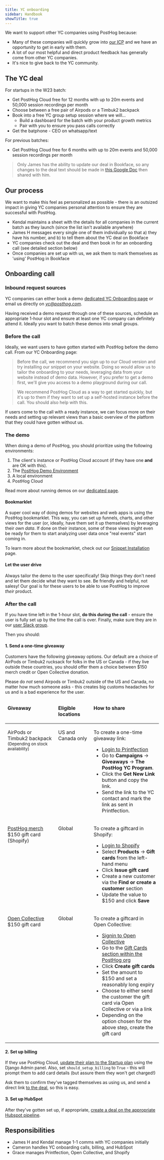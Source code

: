 ```yaml
---
title: YC onboarding
sidebar: Handbook
showTitle: true
---
```


We want to support other YC companies using PostHog because:

- Many of these companies will quickly grow into [our ICP](https://posthog.com/handbook/strategy/ideal-customer-persona) and we have an opportunity to get in early with them. 
- A lot of our most helpful and direct product feedback has generally come from other YC companies. 
- It's nice to give back to the YC community. 

## The YC deal

For startups in the W23 batch:

- Get PostHog Cloud free for 12 months with up to 20m events and 50,000 session recordings per month
- Choose between a free pair of Airpods or a Timbuk2 backpack
- Book into a free YC group setup session where we will…
  - Build a dashboard for the batch with your product growth metrics
  - Pair with you to ensure you pass calls correctly
- Get the batphone - CEO on whatsapp/text

For previous batches:

- Get PostHog Cloud free for 6 months with up to 20m events and 50,000 session recordings per month

> Only James has the ability to update our deal in Bookface, so any changes to the deal text should be made in [this Google Doc](https://docs.google.com/document/d/17MtngAx2DeVo3YyhPwwKRvakI54SJuNmHkPtFns2IVQ/edit) then shared with him. 

## Our process

We want to make this feel as personalized as possible - there is an outsized impact in giving YC companies personal attention to ensure they are successful with PostHog. 

- Kendal maintains a sheet with the details for all companies in the current batch as they launch (since the list isn't available anywhere)
- James H messages every single one of them individually so that a) they have his number, and b) to tell them about the YC deal on Bookface
- YC companies check out the deal and then book in for an onboarding call (see detailed section below)
- Once companies are set up with us, we ask them to mark themselves as 'using' PostHog in Bookface

## Onboarding call

### Inbound request sources

YC companies can either book a demo [dedicated YC Onboarding page](/yc-onboarding) or email us directly on _[yc@posthog.com](mailto:yc@posthog.com)_.

Having received a demo request through one of these sources, schedule an appropriate 1-hour slot and ensure at least one YC company can definitely attend it. Ideally you want to batch these demos into small groups. 

### Before the call

Ideally, we want users to have gotten started with PostHog before the demo call. From our YC Onboarding page:

> Before the call, we recommend you sign up to our Cloud version and try installing our snippet on your website. Doing so would allow us to tailor the onboarding to your needs, leveraging data from your website instead of demo data. However, if you prefer to get a demo first, we'll give you access to a demo playground during our call.

> We recommend PostHog Cloud as a way to get started quickly, but it's up to them if they want to set up a self-hosted instance before the call. You should also help with this.

If users come to the call with a ready instance, we can focus more on their needs and setting up relevant views than a basic overview of the platform that they could have gotten without us.

### The demo

When doing a demo of PostHog, you should prioritize using the following environments:

1. The client's instance or PostHog Cloud account (if they have one **and** are OK with this). 
2. The [PostHog Demo Environment](https://playground.posthog.com)
3. A local environment
4. PostHog Cloud 

Read more about running demos on our [dedicated page](/handbook/growth/sales/demos).

#### Bookmarklet

A super cool way of doing demos for websites and web apps is using the PostHog bookmarklet. This way, you can set up funnels, charts, and other views for the user (or, ideally, have them set it up themselves) by leveraging their *own data*. If done on their instance, some of these views might even be ready for them to start analyzing user data once "real events" start coming in.

To learn more about the bookmarklet, check out our [Snippet Installation](/docs/integrate/client/snippet-installation#get-started-with-no-code) page.

#### Let the user drive

Always tailor the demo to the user specifically! Skip things they don't need and let them decide what they want to see. Be friendly and helpful, not salesy! Our goal is for these users to be able to use PostHog to improve *their* product.

### After the call

If you have time left in the 1-hour slot, **do this during the call** - ensure the user is fully set up by the time the call is over. Finally, make sure they are in our [user Slack group](/slack). 

Then you should:


#### 1. Send a one-time giveaway

Customers have the following giveaway options. Our default are a choice of AirPods or Timbuk2 rucksack for folks in the US or Canada - if they live outside these countries, you should offer them a choice between $150 merch credit or Open Collective donation. 

Please do _not_ send Airpods or Timbuk2 outside of the US and Canada, no matter how much someone asks - this creates big customs headaches for us and is a bad experience for the user. 

<table>
<thead>
<tr>
<td width="150" valign="top">

**Giveaway**

</td>
<td width="100" valign="top">

**Eligible locations**

</td>
<td valign="top">

**How to share**

</td>
</tr>
</thead>
<tbody>

<!-- AirPods or Timbuk2 backpack via Printfection -->
<tr>
<td valign="top">

AirPods or Timbuk2 backpack
<small>(Depending on stock availability)</small>

</td>
<td valign="top">

US and Canada only

</td>
<td valign="top">

To create a one-time giveaway link:

- [Login to Printfection](https://app.printfection.com/account/secure_login.php)
- Go to **Campaigns** -> **Giveaways** -> **The PostHog YC Program**.
- Click the **Get New Link** button and copy the link.
- Send the link to the YC contact and mark the link as sent in Printfection.

</td>
</tr>

<!-- Shopify merch giftcard -->

<tr>
<td valign="top">

[PostHog merch](https://merch.posthog.com) $150 gift card (Shopify)

</td>
<td valign="top">

Global

</td>
<td valign="top">

To create a giftcard in Shopify:

- [Login to Shopify](https://posthog.myshopify.com/admin)
- Select **Products** -> **Gift cards** from the left-hand menu
- Click **Issue gift card**
- Create a new customer via the **Find or create a customer** section
- Update the value to $150 and click **Save**

</td>
</tr>

<!-- Open Collective giftcard -->

<tr>
<td valign="top">

[Open Collective](https://opencollective.com) $150 gift card

</td>
<td valign="top">

Global

</td>
<td valign="top">

To create a giftcard in Open Collective:

- [Signin to Open Collective](https://opencollective.com/signin)
- Go to the [Gift Cards section within the PostHog org](https://opencollective.com/posthog/edit/gift-cards)
- Click **Create gift cards**
- Set the amount to $150 and set a reasonably long expiry
- Choose to either send the customer the gift card via Open Collective or via a link
- Depending on the option chosen for the above step, create the gift card

</td>
</tr>

</tbody>
</table>

#### 2. Set up billing

If they use PostHog Cloud, [update their plan to the Startup plan](/handbook/growth/sales/billing) using the Django Admin panel. Also, set `should_setup_billing` to `True` - this will prompt them to add card details (but assure them they won't get charged!)

Ask them to confirm they've tagged themselves as using us, and send a direct link [to the deal](https://bookface.ycombinator.com/deals/687), so this is easy.

#### 3. Set up HubSpot

After they've gotten set up, if appropriate, [create a deal on the appropriate Hubspot pipeline](/handbook/growth/sales/sales-operations).

## Responsibilities

- James H and Kendal manage 1-1 comms with YC companies initially
- Cameron handles YC onboarding calls, billing, and HubSpot
- Grace manages Printfection, Open Collective, and Shopify
